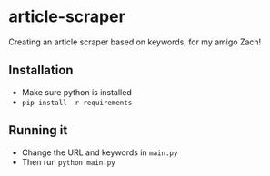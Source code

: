 # article-scraper

Creating an article scraper based on keywords, for my amigo Zach!

## Installation

- Make sure python is installed
- `pip install -r requirements`

## Running it
- Change the URL and keywords in `main.py`
- Then run `python main.py`

